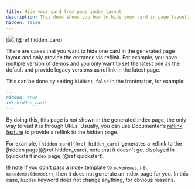 ```yaml
---
title: Hide your card from page index layout
description: This demo shows you how to hide your card in page layout.
hidden: false
---
```


[![](https://img.shields.io/badge/jump%20to-a%20hidden%20demo-blue)](@ref hidden_card)

There are cases that you want to hide one card in the generated page layout and only provide the
entrance via reflink. For example, you have multiple version of demos and you only want to set the
latest one as the default and provide legacy versions as reflink in the latest page.

This can be done by setting `hidden: false` in the frontmatter, for example:

```markdown
---
hidden: true
id: hidden_card
---
```

By doing this, this page is not shown in the generated index page, the only way to visit it is
through URLs. Usually, you can use Documenter's [reflink
feature](https://juliadocs.github.io/Documenter.jl/dev/man/syntax/#@ref-link) to provide a reflink
to the hidden page.

For example, `[hidden card](@ref hidden_card)` generates a reflink to the [hidden page](@ref
hidden_card), note that it doesn't get displayed in [quickstart index page](@ref quickstart).

!!! note
    If you don't pass a index template to `makedemos`, i.e., `makedemos(demodir)`, then it does not
    generate an index page for you. In this case, `hidden` keyword does not change anything, for
    obvious reasons.

